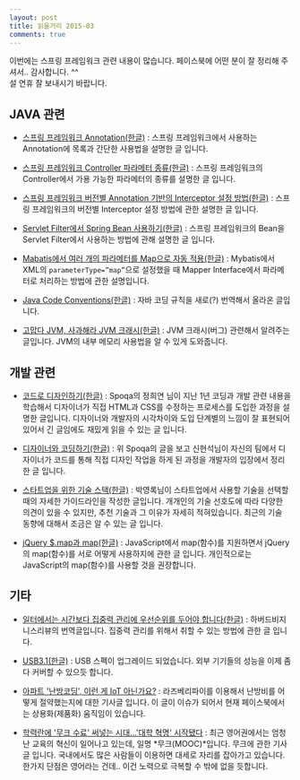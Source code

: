 ```yaml
---
layout: post
title: 읽을거리 2015-03
comments: true
---
```


이번에는 스프링 프레임워크 관련 내용이 많습니다. 페이스북에 어떤 분이 잘 정리해 주셔서.. 감사합니다. ^^<br/>
설 연휴 잘 보내시기 바랍니다.

## JAVA 관련

- [스프링 프레임워크 Annotation(한글)](http://noritersand.tistory.com/156) : 스프링 프레임워크에서 사용하는 Annotation에 목록과 간단한 사용법을 설명한 글 입니다. 

- [스프링 프레임워크 Controller 파라메터 종류(한글)](http://springsource.tistory.com/13) : 스프링 프레임워크의 Controller에서 가용 가능한 파라메터의 종류를 설명한 글 입니다. 

- [스프링 프레임워크 버전별 Annotation 기반의 Interceptor 설정 방법(한글)](http://blog.anyframejava.org/?p=125) : 스프링 프레임워크의 버전별 Interceptor 설정 방법에 관한 설명한 글 입니다. 

- [Servlet Filter에서 Spring Bean 사용하기(한글)](http://regexr.tistory.com/8) : 스프링 프레임워크의 Bean을 Servlet Filter에서 사용하는 방법에 관해 설명한 글 입니다. 

- [Mabatis에서 여러 개의 파라메터를 Map으로 자동 적용(한글)](http://knight76.tistory.com/entry/Mybatis-%EC%A2%8B%EC%9D%80-%ED%8C%81-%EC%97%AC%EB%9F%AC%EA%B0%9C%EC%9D%98-%ED%8C%8C%EB%9D%BC%EB%AF%B8%ED%84%B0%EB%A5%BC-%EC%9E%90%EB%8F%99%EC%9C%BC%EB%A1%9C-map%EC%9C%BC%EB%A1%9C-%EC%A0%81%EC%9A%A9%ED%95%A0-%EC%88%98-%EC%9E%88%EB%8A%94-%EB%B0%A9%EB%B2%95) : Mybatis에서 XML의 `parameterType=”map”`으로 설정했을 때 Mapper Interface에서 파라메터로 처리하는 방법에 관한 설명입니다.

- [Java Code Conventions(한글)](http://kwangshin.pe.kr/blog/java-code-conventions-%ec%9e%90%eb%b0%94-%ec%bd%94%eb%94%a9-%ea%b7%9c%ec%b9%99/) : 자바 코딩 규칙을 새로(?) 번역해서 올라온 글입니다. 

- [고맙다 JVM, 사과해라 JVM 크래시(한글)](http://me2.do/55piBBzE) : JVM 크래시(버그) 관련해서 알려주는 글입니다. JVM의 내부 메모리 사용법을 알 수 있게 도와줍니다.

## 개발 관련

- [코드로 디자인하기(한글)](http://spoqa.github.io/2015/01/16/design-with-code.html) : Spoqa의 정희연 님이 지난 1년 코딩과 개발 관련 내용을 학습해서 디자이너가 직접 HTML과 CSS를 수정하는 프로세스를 도입한 과정을 설명한 글입니다. 디자이너와 개발자의 시각차이와 도입 단계별의 느낌이 잘 표현되어 있어서 긴 글임에도 재밌게 읽을 수 있는 글 입니다.

- [디자이너와 코딩하기(한글)](http://hyeonseok.com/soojung/work/2015/01/22/766.html) : 위 Spoqa의 글을 보고 신현석님이 자신의 팀에서 디자이너가 코드를 통해 직접 디자인 작업을 하게 된 과정을 개발자의 입장에서 정리한 글 입니다.

- [스타트업을 위한 기술 스택(한글)](http://www.codeok.net/스타트업을%20위한%20기술%20스택) : 박영록님이 스타트업에서 사용할 기술을 선택할 때의 자세한 가이드라인을 작성한 글입니다. 개개인의 기술 선호도에 따라 다양한 의견이 있을 수 있지만, 추천 기술과 그 이유가 자세히 적혀있습니다. 최근의 기술 동향에 대해서 조금은 알 수 있는 글 입니다.

- [jQuery $.map과 map(한글)](http://blog.mixed.kr/247) : JavaScript에서 map(함수)를 지원하면서 jQuery의 map(함수)를 서로 어떻게 사용하지에 관한 글 입니다. 개인적으로는 JavaScript의 map(함수)를 사용할 것을 권장합니다.

## 기타

- [일터에서는 시간보다 집중력 관리에 우선순위를 두어야 합니다(한글)](http://newspeppermint.com/2015/02/01/manageattention) : 하버드비지니스리뷰의 번역글입니다. 집중력 관리를 위해서 취할 수 있는 방법에 관한 글 입니다.

- [USB3.1(한글)](http://catchrod.tistory.com/1389) : USB 스펙이 업그레이드 되었습니다. 외부 기기들의 성능을 이제 좀 다 커버할 수 있으듯 합니다.

- [아파트 '난방코딩', 이런 게 IoT 아닌가요?](http://bit.ly/1E3kcUd) : 라즈베리파이를 이용해서 난방비를 어떻게 절약했는지에 대한 기사글 입니다. 이 글이 이슈가 되어서 현재 페이스북에서는 상용화(제품화) 움직임이 있습니다.

- [학력란에 '무크 수료' 써넣는 시대…'대학 혁명' 시작됐다](http://biz.chosun.com/site/data/html_dir/2015/01/07/2015010701402.html) : 최근 영어권에서는 엄청난 교육의 혁신이 일어나고 있는데, 일명 *무크(MOOC)*입니다. 무크에 관한 기사글 입니다. 국내에서도 많은 사람들이 이용하면 대세로 자리를 잡아가고 있습니다. 한가지 단점은 영어라는 건데.. 이건 노력으로 극복할 수 밖에 없을 듯합니다.
